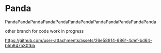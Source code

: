 # Panda
PandaPandaPandaPandaPandaPandaPandaPandaPandaPandaPandaPanda

other branch for code
work in progress




https://github.com/user-attachments/assets/26e58914-6861-4def-bd64-b5b947530fbb

